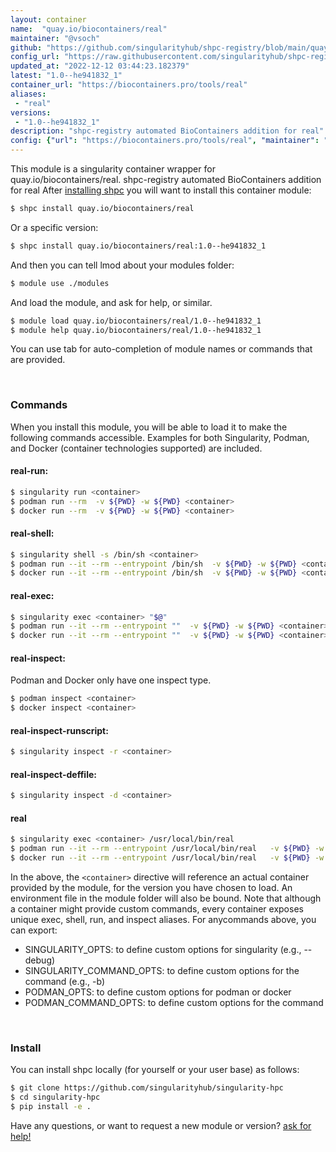 ```yaml
---
layout: container
name:  "quay.io/biocontainers/real"
maintainer: "@vsoch"
github: "https://github.com/singularityhub/shpc-registry/blob/main/quay.io/biocontainers/real/container.yaml"
config_url: "https://raw.githubusercontent.com/singularityhub/shpc-registry/main/quay.io/biocontainers/real/container.yaml"
updated_at: "2022-12-12 03:44:23.182379"
latest: "1.0--he941832_1"
container_url: "https://biocontainers.pro/tools/real"
aliases:
 - "real"
versions:
 - "1.0--he941832_1"
description: "shpc-registry automated BioContainers addition for real"
config: {"url": "https://biocontainers.pro/tools/real", "maintainer": "@vsoch", "description": "shpc-registry automated BioContainers addition for real", "latest": {"1.0--he941832_1": "sha256:c920674b2d4585707b038124415b46b0c535eedbc5fe75b23df3693ad7bf5e1f"}, "tags": {"1.0--he941832_1": "sha256:c920674b2d4585707b038124415b46b0c535eedbc5fe75b23df3693ad7bf5e1f"}, "docker": "quay.io/biocontainers/real", "aliases": {"real": "/usr/local/bin/real"}}
---
```


This module is a singularity container wrapper for quay.io/biocontainers/real.
shpc-registry automated BioContainers addition for real
After [installing shpc](#install) you will want to install this container module:


```bash
$ shpc install quay.io/biocontainers/real
```

Or a specific version:

```bash
$ shpc install quay.io/biocontainers/real:1.0--he941832_1
```

And then you can tell lmod about your modules folder:

```bash
$ module use ./modules
```

And load the module, and ask for help, or similar.

```bash
$ module load quay.io/biocontainers/real/1.0--he941832_1
$ module help quay.io/biocontainers/real/1.0--he941832_1
```

You can use tab for auto-completion of module names or commands that are provided.

<br>

### Commands

When you install this module, you will be able to load it to make the following commands accessible.
Examples for both Singularity, Podman, and Docker (container technologies supported) are included.

#### real-run:

```bash
$ singularity run <container>
$ podman run --rm  -v ${PWD} -w ${PWD} <container>
$ docker run --rm  -v ${PWD} -w ${PWD} <container>
```

#### real-shell:

```bash
$ singularity shell -s /bin/sh <container>
$ podman run --it --rm --entrypoint /bin/sh  -v ${PWD} -w ${PWD} <container>
$ docker run --it --rm --entrypoint /bin/sh  -v ${PWD} -w ${PWD} <container>
```

#### real-exec:

```bash
$ singularity exec <container> "$@"
$ podman run --it --rm --entrypoint ""  -v ${PWD} -w ${PWD} <container> "$@"
$ docker run --it --rm --entrypoint ""  -v ${PWD} -w ${PWD} <container> "$@"
```

#### real-inspect:

Podman and Docker only have one inspect type.

```bash
$ podman inspect <container>
$ docker inspect <container>
```

#### real-inspect-runscript:

```bash
$ singularity inspect -r <container>
```

#### real-inspect-deffile:

```bash
$ singularity inspect -d <container>
```


#### real

```bash
$ singularity exec <container> /usr/local/bin/real
$ podman run --it --rm --entrypoint /usr/local/bin/real   -v ${PWD} -w ${PWD} <container> -c " $@"
$ docker run --it --rm --entrypoint /usr/local/bin/real   -v ${PWD} -w ${PWD} <container> -c " $@"
```



In the above, the `<container>` directive will reference an actual container provided
by the module, for the version you have chosen to load. An environment file in the
module folder will also be bound. Note that although a container
might provide custom commands, every container exposes unique exec, shell, run, and
inspect aliases. For anycommands above, you can export:

 - SINGULARITY_OPTS: to define custom options for singularity (e.g., --debug)
 - SINGULARITY_COMMAND_OPTS: to define custom options for the command (e.g., -b)
 - PODMAN_OPTS: to define custom options for podman or docker
 - PODMAN_COMMAND_OPTS: to define custom options for the command

<br>

### Install

You can install shpc locally (for yourself or your user base) as follows:

```bash
$ git clone https://github.com/singularityhub/singularity-hpc
$ cd singularity-hpc
$ pip install -e .
```

Have any questions, or want to request a new module or version? [ask for help!](https://github.com/singularityhub/singularity-hpc/issues)